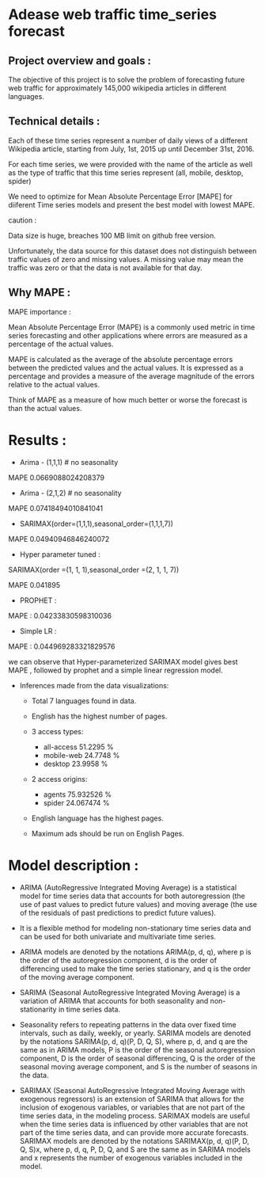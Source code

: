 # Adease web traffic time_series forecast

## Project overview and goals : 

The objective of this project is to solve the problem of forecasting future web traffic for approximately 145,000 wikipedia articles in different languages. 

## Technical details : 

Each of these time series represent a number of daily views of a different Wikipedia article, starting from July, 1st, 2015 up until December 31st, 2016.

 For each time series, we were provided with the name of the article as well as the type of traffic that this time series represent (all, mobile, desktop, spider)

 We need to optimize for Mean Absolute Percentage Error [MAPE] for diiferent Time series models and present the best model with lowest MAPE.

caution : 

Data size is huge, breaches 100 MB limit on github free version.

Unfortunately, the data source for this dataset does not distinguish between traffic values of zero and missing values. A missing value may mean the traffic was zero or that the data is not available for that day.

## Why MAPE : 

MAPE importance :

Mean Absolute Percentage Error (MAPE) is a commonly used metric in time series forecasting and other applications where errors are measured as a percentage of the actual values.

MAPE is calculated as the average of the absolute percentage errors between the predicted values and the actual values. It is expressed as a percentage and provides a measure of the average magnitude of the errors relative to the actual values.

Think of MAPE as a measure of how much better or worse the forecast is than the actual values.

# Results :

* Arima - (1,1,1) # no seasonality

MAPE 0.0669088024208379

* Arima - (2,1,2) # no seasonality

MAPE 0.07418494010841041

* SARIMAX(order=(1,1,1),seasonal_order=(1,1,1,7))

MAPE 0.04940946846240072

* Hyper parameter tuned : 

SARIMAX(order =(1, 1, 1),seasonal_order =(2, 1, 1, 7))

MAPE 0.041895

* PROPHET : 

MAPE : 0.04233830598310036

* Simple LR : 

MAPE : 0.044969283321829576	 

we can observe that Hyper-parameterized SARIMAX model gives best MAPE , followed by prophet and  a simple linear regression model.

* Inferences made from the data visualizations:

     * Total 7 languages found in data.

     *  English has the highest number of pages.

     *   3 access types:

         * all-access 51.2295 %
         * mobile-web 24.7748 %
         * desktop 23.9958 %

     * 2 access origins:

         * agents 75.932526 %
         * spider 24.067474 %
         
   * English language has the highest pages.

   * Maximum ads should be run on English Pages.
 
 # Model description : 

 * ARIMA (AutoRegressive Integrated Moving Average) is a statistical model for time series data that accounts for both autoregression (the use of past values to predict future values) and moving average (the use of the residuals of past predictions to predict future values).
* It is a flexible method for modeling non-stationary time series data and can be used for both univariate and multivariate time series.
* ARIMA models are denoted by the notations ARIMA(p, d, q), where p is the order of the autoregression component, d is the order of differencing used to make the time series stationary, and q is the order of the moving average component.

*  SARIMA (Seasonal AutoRegressive Integrated Moving Average) is a variation of ARIMA that accounts for both seasonality and non-stationarity in time series data.
* Seasonality refers to repeating patterns in the data over fixed time intervals, such as daily, weekly, or yearly. SARIMA models are denoted by the notations SARIMA(p, d, q)(P, D, Q, S), where p, d, and q are the same as in ARIMA models, P is the order of the seasonal autoregression component, D is the order of seasonal differencing, Q is the order of the seasonal moving average component, and S is the number of seasons in the data.

* SARIMAX (Seasonal AutoRegressive Integrated Moving Average with exogenous regressors) is an extension of SARIMA that allows for the inclusion of exogenous variables, or variables that are not part of the time series data, in the modeling process.
  SARIMAX models are useful when the time series data is influenced by other variables that are not part of the time series data, and can provide more accurate forecasts.
  SARIMAX models are denoted by the notations SARIMAX(p, d, q)(P, D, Q, S)x, where p, d, q, P, D, Q, and S are the same as in SARIMA models and x represents the number of exogenous variables included in the model.








